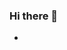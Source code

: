 ### Hi there 👋

<!--
**CodingWithCupid/CodingWithCupid** is a ✨ _special_ ✨ repository because its `README.md` (this file) appears on your GitHub profile.

Here are some ideas to get you started:

- 👋 Hi, I’m Sherlyn!
- 👀 I’m interested in Full-Stack SWE
- 🌱 I’m currently learning Full Stack Web Development (HTML, CSS, JS, Node, React, MongoDB and Python on my own. I am also enrolled in the Generation-USA Bootcamp where I am learning Bootstrap, SCRUM, Git and GitHub, and the Command Line.
- 💞️ I’m looking to network, collaborate on projects and grow as a Developer
- 😄 Pronouns: ... She/Her
- 📫 How to reach me via Linkedin - https://www.linkedin.com/in/sherlyn-cupid-8b594614/  Twitter- @SherlynCupid 
- Email: Codingwithcupid@gmail.com
-->
-
<!---
